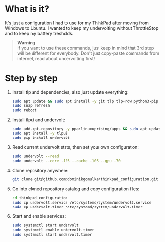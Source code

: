 # What is it?
It's just a configuration I had to use for my ThinkPad after moving from Windows to Ubuntu. I wanted to keep my undervolting without ThrottleStop and to keep my battery tresholds.  
> **Warning**   
If you want to use these commands, just keep in mind that 3rd step will be different for everybody. Don't just copy-paste commands from internet, read about undervolting first!

# Step by step
1. Install tlp and dependencies, also just update everything:
    ```bash
    sudo apt update && sudo apt install -y git tlp tlp-rdw python3-pip libcairo2-dev libgirepository1.0-dev
    sudo snap refresh
    sudo reboot
    ```
2. Install tlpui and undervolt:
    ```bash
    sudo add-apt-repository -y ppa:linuxuprising/apps && sudo apt update
    sudo apt install -y tlpui
    sudo pip install undervolt
    ```
3. Read current undervolt stats, then set your own configuration:
    ```bash
    sudo undervolt --read
    sudo undervolt --core -105 --cache -105 --gpu -70
    ```
4. Clone repository anywhere:
    ```bash
    git clone git@github.com:dominikgomulka/thinkpad_configuration.git
    ```
5. Go into cloned repository catalog and copy configuration files:
    ```bash
    cd thinkpad_configuration
    sudo cp undervolt.service /etc/systemd/system/undervolt.service
    sudo cp undervolt.timer /etc/systemd/system/undervolt.timer
6. Start and enable services:
    ```bash
    sudo systemctl start undervolt
    sudo systemctl enable undervolt.timer
    sudo systemctl start undervolt.timer
    ```
